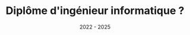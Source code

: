 ---
title: "Diplôme d'ingénieur informatique ?"
location: "École d'ingénieur en alternance ?"
date: "2022 - 2025"
status: "FUTURE"
---